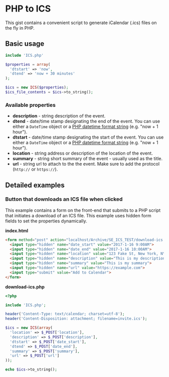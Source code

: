 # PHP to ICS

This gist contains a convenient script to generate iCalendar (.ics) files on the fly in PHP.

## Basic usage

```php
include 'ICS.php'

$properties = array(
  'dtstart' => 'now',
  'dtend' => 'now + 30 minutes'
);

$ics = new ICS($properties);
$ics_file_contents = $ics->to_string();
```

### Available properties

* **description** - string description of the event.
* **dtend** - date/time stamp designating the end of the event. You can use either a `DateTime` object or a [PHP datetime format string](http://php.net/manual/en/datetime.formats.php) (e.g. "now + 1 hour").
* **dtstart** - date/time stamp designating the start of the event. You can use either a `DateTime` object or a [PHP datetime format string](http://php.net/manual/en/datetime.formats.php) (e.g. "now + 1 hour").
* **location** - string address or description of the location of the event.
* **summary** - string short summary of the event - usually used as the title.
* **url** - string url to attach to the the event. Make sure to add the protocol (`http://` or `https://`).

## Detailed examples

### Button that downloads an ICS file when clicked

This example contains a form on the front-end that submits to a PHP script that initiates a download of an ICS file. This example uses hidden form fields to set the properties dynamically.

**index.html**

```html
<form method="post" action="localhost/Archive/SE_ICS_TEST/download-ics.php">
  <input type="hidden" name="date_start" value="2017-1-16 9:00AM">
  <input type="hidden" name="date_end" value="2017-1-16 10:00AM">
  <input type="hidden" name="location" value="123 Fake St, New York, NY">
  <input type="hidden" name="description" value="This is my description">
  <input type="hidden" name="summary" value="This is my summary">
  <input type="hidden" name="url" value="https://example.com">
  <input type="submit" value="Add to Calendar">
</form>
```

**download-ics.php**

```php
<?php

include 'ICS.php';

header('Content-Type: text/calendar; charset=utf-8');
header('Content-Disposition: attachment; filename=invite.ics');

$ics = new ICS(array(
  'location' => $_POST['location'],
  'description' => $_POST['description'],
  'dtstart' => $_POST['date_start'],
  'dtend' => $_POST['date_end'],
  'summary' => $_POST['summary'],
  'url' => $_POST['url']
));

echo $ics->to_string();
```

